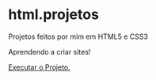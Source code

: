 # html.projetos
Projetos feitos por mim em HTML5 e CSS3

Aprendendo a criar sites!

<a href="https://vitoriacoliveira.github.io/html.projetos/001/index.html"> Executar o Projeto.
